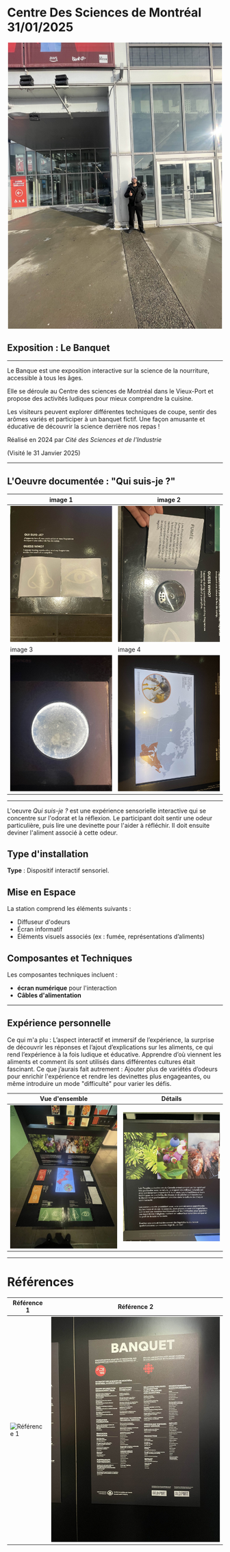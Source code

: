 # Centre Des Sciences de Montréal 31/01/2025

<p align="center">
  <img src="Photo/centre_image.jpg" alt="Centre ville" width="500">
</p>

## Exposition : Le Banquet

---
Le Banque est une exposition interactive sur la science de la nourriture, accessible à tous les âges.

Elle se déroule au Centre des sciences de Montréal dans le Vieux-Port et propose des activités ludiques pour mieux comprendre la cuisine.

Les visiteurs peuvent explorer différentes techniques de coupe, sentir des arômes variés et participer à un banquet fictif. Une façon amusante et éducative de découvrir la science derrière nos repas !

Réalisé en 2024 par *Cité des Sciences et de l'Industrie*

(Visité le 31 Janvier 2025)

---
## L'Oeuvre documentée : "Qui suis-je ?"

| image 1 | image 2 |
|----------|----------|
| ![Oeuvre 1](Photo/oeuvre_details_01.jpg) | ![Oeuvre 2](Photo/oeuvre_details_02.jpg) |
| image 3 | image 4 |
| ![Oeuvre 3](Photo/oeuvre_details_03.jpg) | ![Oeuvre 4](Photo/oeuvre_details_04.jpg) |

---


L'oeuvre  *Qui suis-je ?* est une expérience sensorielle interactive qui se concentre sur l'odorat et la réflexion. Le participant doit sentir une odeur particulière, puis lire une devinette pour l'aider à réfléchir. Il doit ensuite deviner l'aliment associé à cette odeur. 

## Type d'installation

**Type** : Dispositif interactif sensoriel.

## Mise en Espace

La station comprend les éléments suivants :
- Diffuseur d'odeurs
- Écran informatif
- Éléments visuels associés (ex : fumée, représentations d’aliments)

## Composantes et Techniques

Les composantes techniques incluent :
- **écran numérique** pour l'interaction
- **Câbles d'alimentation**

---


## Expérience personnelle

Ce qui m'a plu : L’aspect interactif et immersif de l’expérience, la surprise de découvrir les réponses et l’ajout d’explications sur les aliments, ce qui rend l’expérience à la fois ludique et éducative. 
Apprendre d’où viennent les aliments et comment ils sont utilisés dans différentes cultures était fascinant.
Ce que j’aurais fait autrement : Ajouter plus de variétés d’odeurs pour enrichir l'expérience et rendre les devinettes plus engageantes, ou même introduire un mode "difficulté" pour varier les défis.

| Vue d'ensemble | Détails |
|----------|----------|
| ![Oeuvre 1](Photo/oeuvre_ensemble.jpg) | ![Oeuvre 2](Photo/oeuvre_text_02.jpg) |


---


# Références


| Référence 1 | Référence 2 |
|-------------|-------------|
| ![Référence 1](Photo/references_01.jpg) | ![Référence 2](Photo/references_02.jpg) |





